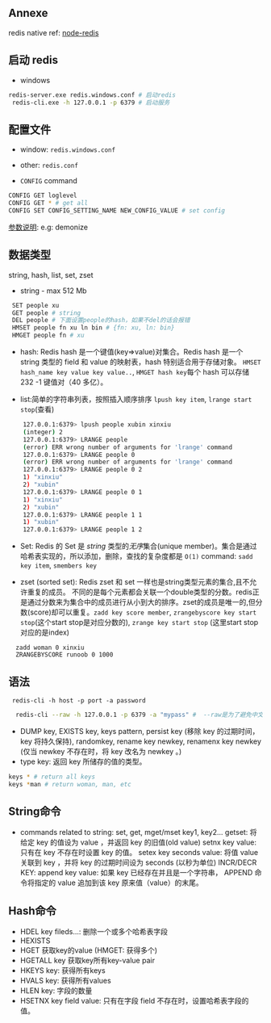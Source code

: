 ## Annexe

redis native
ref: [node-redis](./node-redis.md)

## 启动 redis

-   windows

```bash
redis-server.exe redis.windows.conf # 启动redis
 redis-cli.exe -h 127.0.0.1 -p 6379 # 启动服务
```

## 配置文件

-   window: `redis.windows.conf`
-   other: `redis.conf`

-   `CONFIG` command

```bash
CONFIG GET loglevel
CONFIG GET * # get all
CONFIG SET CONFIG_SETTING_NAME NEW_CONFIG_VALUE # set config
```

[参数说明](https://www.runoob.com/redis/redis-conf.html):
e.g: demonize

## 数据类型

string, hash, list, set, zset

-   string - max 512 Mb

```bash
 SET people xu
 GET people # string
 DEL people # 下面设置people的hash，如果不del的话会报错
 HMSET people fn xu ln bin # {fn: xu, ln: bin}
 HMGET people fn # xu
```

-   hash: Redis hash 是一个键值(key=>value)对集合。Redis hash 是一个 string 类型的 field 和 value 的映射表，hash 特别适合用于存储对象。
`HMSET hash_name key value key value..`, `HMGET hash key`每个 hash 可以存储 232 -1 键值对（40 多亿）。

-   list:简单的字符串列表，按照插入顺序排序 `lpush key item`, `lrange start stop`(查看)

```bash
    127.0.0.1:6379> lpush people xubin xinxiu
    (integer) 2
    127.0.0.1:6379> LRANGE people
    (error) ERR wrong number of arguments for 'lrange' command
    127.0.0.1:6379> LRANGE people 0
    (error) ERR wrong number of arguments for 'lrange' command
    127.0.0.1:6379> LRANGE people 0 2
    1) "xinxiu"
    2) "xubin"
    127.0.0.1:6379> LRANGE people 0 1
    1) "xinxiu"
    2) "xubin"
    127.0.0.1:6379> LRANGE people 1 1
    1) "xubin"
    127.0.0.1:6379> LRANGE people 1 2
```

- Set: Redis 的 Set 是 *string* 类型的*无序*集合(unique member)。集合是通过哈希表实现的，所以添加，删除，查找的复杂度都是 `O(1)`
  command: `sadd key item`, `smembers key`

- zset (sorted set): Redis zset 和 set 一样也是string类型元素的集合,且不允许重复的成员。
不同的是每个元素都会关联一个double类型的分数。redis正是通过分数来为集合中的成员进行从小到大的排序。zset的成员是唯一的,但分数(score)却可以重复。`zadd key score member`, `zrangebyscore key start stop`(这个start stop是对应分数的), `zrange key start stop` (这里start stop对应的是index)
```
  zadd woman 0 xinxiu
  ZRANGEBYSCORE runoob 0 1000
```


## 语法
` redis-cli -h host -p port -a password`
```bash
  redis-cli --raw -h 127.0.0.1 -p 6379 -a "mypass" #  --raw是为了避免中文乱码
```
- DUMP key, EXISTS key, keys pattern, persist key (移除 key 的过期时间，key 将持久保持), randomkey, rename key newkey, renamenx key newkey (仅当 newkey 不存在时，将 key 改名为 newkey 。)
- type key: 返回 key 所储存的值的类型。
```bash
keys * # return all keys
keys *man # return woman, man, etc
```

## String命令
- commands related to string: 
  set, 
  get,
  mget/mset key1, key2...
  getset: 将给定 key 的值设为 value ，并返回 key 的旧值(old value)
  setnx key value: 只有在 key 不存在时设置 key 的值。
  setex key seconds value: 将值 value 关联到 key ，并将 key 的过期时间设为 seconds (以秒为单位)
  INCR/DECR KEY: 
  append key value: 如果 key 已经存在并且是一个字符串， APPEND 命令将指定的 value 追加到该 key 原来值（value）的末尾。

## Hash命令
- HDEL key fileds...: 删除一个或多个哈希表字段
- HEXISTS
- HGET 获取key的value (HMGET: 获得多个)
- HGETALL key 获取key所有key-value pair
- HKEYS key: 获得所有keys
- HVALS key: 获得所有values
- HLEN key: 字段的数量
- HSETNX key field value: 只有在字段 field 不存在时，设置哈希表字段的值。